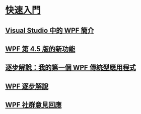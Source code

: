 # [快速入門](index.md)
## [Visual Studio 中的 WPF 簡介](introduction-to-wpf-in-vs.md)
## [WPF 第 4.5 版的新功能](whats-new.md)
## [逐步解說：我的第一個 WPF 傳統型應用程式](walkthrough-my-first-wpf-desktop-application.md)
## [WPF 逐步解說](wpf-walkthroughs.md)
## [WPF 社群意見回應](community-feedback.md)
